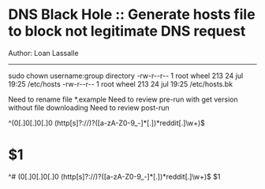 # DNS Black Hole :: Generate hosts file to block not legitimate DNS request

Author: Loan Lassalle
***

sudo chown username:group directory
-rw-r--r--  1 root  wheel  213 24 jul 19:25 /etc/hosts
-rw-r--r--  1 root  wheel  213 24 jul 19:25 /etc/hosts.bk

Need to rename file *.example
Need to review pre-run with get version without file downloading
Need to review post-run

^(0[.]0[.]0[.]0 (http[s]?:\/\/)?([a-zA-Z0-9_-]*[.])*reddit[.]\w+)$
# $1

^# (0[.]0[.]0[.]0 (http[s]?:\/\/)?([a-zA-Z0-9_-]*[.])*reddit[.]\w+)$
$1
